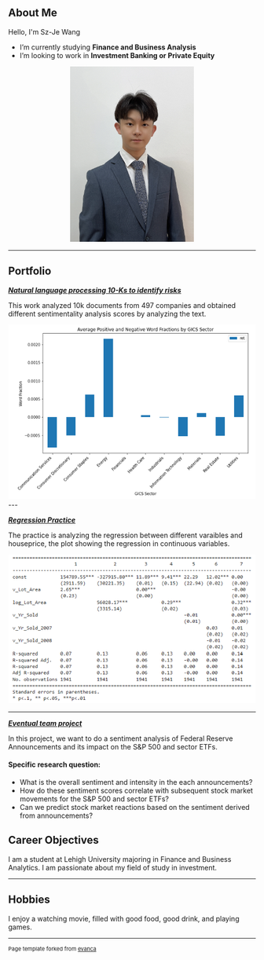 ## About Me

Hello, I'm Sz-Je Wang
- I’m currently studying **Finance and Business Analysis**
- I’m looking to work in **Investment Banking or Private Equity**

<!-- Upload your own photo and change the path -->

<p style="text-align:center;">
  <img class="img-circle" src="images/Szjewangpicture.png" width="50%">
</p>

---

## Portfolio

_**[Natural language processing 10-Ks to identify risks](midterm_summary.md)**_

This work analyzed 10k documents from 497 companies and obtained different sentimentality analysis scores by analyzing the text.

<img src="images/Assign5p1.png"/>
---

_**[Regression Practice](Regression_practice.md)**_

The practice is analyzing the regression between different varaibles and houseprice, the plot showing the regression in continuous variables. 

<img src="images/Assign6p2.png"/>


---
_**[Eventual team project](https://donbowen.github.io/teamproject/)**_

In this project, we want to do a sentiment analysis of Federal Reserve Announcements and its impact on the S&P 500 and sector ETFs.

#### Specific research question:
- What is the overall sentiment and intensity in the each announcements?
- How do these sentiment scores correlate with subsequent stock market movements for the S&P 500 and sector ETFs?
- Can we predict stock market reactions based on the sentiment derived from announcements? 

## Career Objectives

I am a student at Lehigh University majoring in Finance and Business Analytics. I am passionate about my field of study in investment.

---

## Hobbies

I enjoy a watching movie, filled with good food, good drink, and playing games.

---
<p style="font-size:11px">Page template forked from <a href="https://github.com/evanca/quick-portfolio">evanca</a></p>
<!-- Remove above link if you don't want to attibute -->
